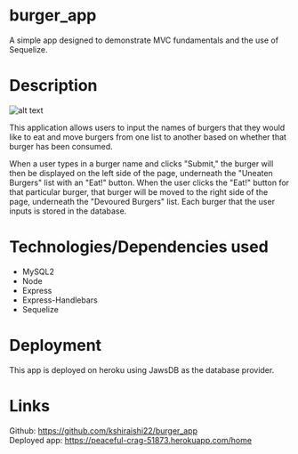 # burger_app
A simple app designed to demonstrate MVC fundamentals and the use of Sequelize.

# Description

![alt text](./public/assets/gif/burger_app.gif "Title")

This application allows users to input the names of burgers that they would like to eat and move burgers from one list to another based on whether that burger has been consumed. 

When a user types in a burger name and clicks "Submit," the burger will then be displayed on the left side of the page, underneath the "Uneaten Burgers" list with an "Eat!" button. When the user clicks the "Eat!" button for that particular burger, that burger will be moved to the right side of the page, underneath the "Devoured Burgers" list. Each burger that the user inputs is stored in the database.

# Technologies/Dependencies used
- MySQL2
- Node
- Express
- Express-Handlebars
- Sequelize

# Deployment
This app is deployed on heroku using JawsDB as the database provider.

# Links
Github: https://github.com/kshiraishi22/burger_app  
Deployed app: https://peaceful-crag-51873.herokuapp.com/home

